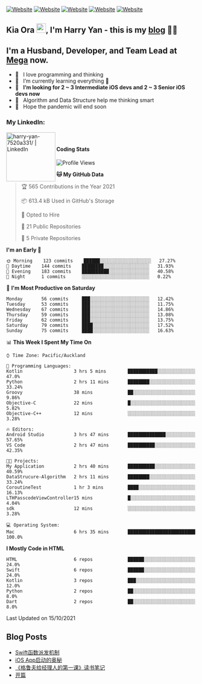 [![Website](https://img.shields.io/badge/Swift-FA7343?style=for-the-badge&logo=swift&logoColor=white)](https://swift.org/blog/)
[![Website](https://img.shields.io/badge/Dart-0175C2?style=for-the-badge&logo=dart&logoColor=white)](https://dart.dev/tools/sdk)
[![Website](https://img.shields.io/badge/Kotlin-0095D5?&style=for-the-badge&logo=kotlin&logoColor=white)](https://developer.android.com/kotlin?gclid=CjwKCAjw1JeJBhB9EiwAV612yyBJK6NE-Iltekll2TQW2PnS4ijhe8gDua3nAh7o--FWFoWabiKBwxoCyfEQAvD_BwE&gclsrc=aw.ds)
[![Website](https://img.shields.io/badge/C%23-239120?style=for-the-badge&logo=c-sharp&logoColor=white)](https://docs.microsoft.com/en-us/dotnet/csharp/)
[![Website](https://img.shields.io/badge/Python-14354C?style=for-the-badge&logo=python&logoColor=white)](https://www.python.org/)

## Kia Ora <a href="https://harryyan.github.io"><img src="https://media.giphy.com/media/hvRJCLFzcasrR4ia7z/giphy.gif" width="25px"></a>,  I'm Harry Yan - this is my [blog] 👨‍💻

## I'm a Husband, Developer, and Team Lead at [Mega](https://mega.io/) now.

- 🔭 &nbsp; I love programming and thinking
- 🌱 &nbsp; I’m currently learning everything 🤣
- 👯 &nbsp; **I’m looking for 2 ~ 3 Intermediate iOS devs and 2 ~ 3 Senior iOS devs now**
- 👻 &nbsp; Algorithm and Data Structure help me thinking smart
- 👺 &nbsp; Hope the pandemic will end soon


### My LinkedIn:
[<img align="left" alt="harry-yan-7520a331/ | LinkedIn" width="130" src="https://img.shields.io/badge/LinkedIn-0077B5?style=for-the-badge&logo=linkedin&logoColor=white" />][linkedin]

<br />

#### Coding Stats

<!--START_SECTION:waka-->
![Profile Views](http://img.shields.io/badge/Profile%20Views-2-blue)

**🐱 My GitHub Data** 

> 🏆 565 Contributions in the Year 2021
 > 
> 📦 613.4 kB Used in GitHub's Storage 
 > 
> 💼 Opted to Hire
 > 
> 📜 21 Public Repositories 
 > 
> 🔑 5 Private Repositories  
 > 
**I'm an Early 🐤** 

```text
🌞 Morning    123 commits    ██████░░░░░░░░░░░░░░░░░░░   27.27% 
🌆 Daytime    144 commits    ████████░░░░░░░░░░░░░░░░░   31.93% 
🌃 Evening    183 commits    ██████████░░░░░░░░░░░░░░░   40.58% 
🌙 Night      1 commits      ░░░░░░░░░░░░░░░░░░░░░░░░░   0.22%

```
📅 **I'm Most Productive on Saturday** 

```text
Monday       56 commits     ███░░░░░░░░░░░░░░░░░░░░░░   12.42% 
Tuesday      53 commits     ███░░░░░░░░░░░░░░░░░░░░░░   11.75% 
Wednesday    67 commits     ███░░░░░░░░░░░░░░░░░░░░░░   14.86% 
Thursday     59 commits     ███░░░░░░░░░░░░░░░░░░░░░░   13.08% 
Friday       62 commits     ███░░░░░░░░░░░░░░░░░░░░░░   13.75% 
Saturday     79 commits     ████░░░░░░░░░░░░░░░░░░░░░   17.52% 
Sunday       75 commits     ████░░░░░░░░░░░░░░░░░░░░░   16.63%

```


📊 **This Week I Spent My Time On** 

```text
⌚︎ Time Zone: Pacific/Auckland

💬 Programming Languages: 
Kotlin                   3 hrs 5 mins        ███████████░░░░░░░░░░░░░░   47.0% 
Python                   2 hrs 11 mins       ████████░░░░░░░░░░░░░░░░░   33.24% 
Groovy                   38 mins             ██░░░░░░░░░░░░░░░░░░░░░░░   9.86% 
Objective-C              22 mins             █░░░░░░░░░░░░░░░░░░░░░░░░   5.82% 
Objective-C++            12 mins             ░░░░░░░░░░░░░░░░░░░░░░░░░   3.28%

🔥 Editors: 
Android Studio           3 hrs 47 mins       ██████████████░░░░░░░░░░░   57.65% 
VS Code                  2 hrs 47 mins       ██████████░░░░░░░░░░░░░░░   42.35%

🐱‍💻 Projects: 
My Application           2 hrs 40 mins       ██████████░░░░░░░░░░░░░░░   40.59% 
DataStrucure-Algorithm   2 hrs 11 mins       ████████░░░░░░░░░░░░░░░░░   33.24% 
CoroutineTest            1 hr 3 mins         ████░░░░░░░░░░░░░░░░░░░░░   16.13% 
LTHPasscodeViewController15 mins             █░░░░░░░░░░░░░░░░░░░░░░░░   4.04% 
sdk                      12 mins             ░░░░░░░░░░░░░░░░░░░░░░░░░   3.28%

💻 Operating System: 
Mac                      6 hrs 35 mins       █████████████████████████   100.0%

```

**I Mostly Code in HTML** 

```text
HTML                     6 repos             ██████░░░░░░░░░░░░░░░░░░░   24.0% 
Swift                    6 repos             ██████░░░░░░░░░░░░░░░░░░░   24.0% 
Kotlin                   3 repos             ███░░░░░░░░░░░░░░░░░░░░░░   12.0% 
Python                   2 repos             ██░░░░░░░░░░░░░░░░░░░░░░░   8.0% 
Dart                     2 repos             ██░░░░░░░░░░░░░░░░░░░░░░░   8.0%

```



 Last Updated on 15/10/2021
<!--END_SECTION:waka-->

## Blog Posts

<!-- BLOG-POST-LIST:START -->
- [Swift函数派发机制](https://harryyan.github.io/2021/08/27/Swift%E5%87%BD%E6%95%B0%E6%B4%BE%E5%8F%91%E6%9C%BA%E5%88%B6/)
- [iOS App启动的奥秘](https://harryyan.github.io/2021/04/20/iOS%20App%E5%90%AF%E5%8A%A8%E7%9A%84%E5%A5%A5%E7%A7%98/)
- [《格鲁夫给经理人的第一课》读书笔记](https://harryyan.github.io/2020/07/23/%E6%A0%BC%E9%B2%81%E5%A4%AB%E7%BB%99%E7%BB%8F%E7%90%86%E4%BA%BA%E7%9A%84%E7%AC%AC%E4%B8%80%E8%AF%BE%E8%AF%BB%E4%B9%A6%E7%AC%94%E8%AE%B0/)
- [开篇](https://harryyan.github.io/2019/04/19/%E5%BC%80%E7%AF%87%E5%AF%84%E8%AF%AD/)
<!-- BLOG-POST-LIST:END -->

[blog]: https://harryyan.github.io/
[linkedin]: https://linkedin.com/in/harry-yan-7520a331
